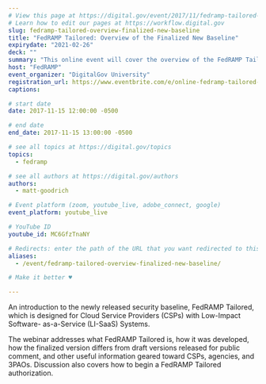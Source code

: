 ```yaml
---
# View this page at https://digital.gov/event/2017/11/fedramp-tailored-overview-finalized-new-baseline
# Learn how to edit our pages at https://workflow.digital.gov
slug: fedramp-tailored-overview-finalized-new-baseline
title: "FedRAMP Tailored: Overview of the Finalized New Baseline"
expirydate: "2021-02-26"
deck: ""
summary: "This online event will cover the overview of the FedRAMP Tailored Baseline for Cloud Service Providers (CSPs) with Low-Impact Software-as-a-Service (LI-SaaS) Systems."
host: "FedRAMP"
event_organizer: "DigitalGov University"
registration_url: https://www.eventbrite.com/e/online-fedramp-tailored-overview-of-the-finalized-new-baseline-registration-39406911132
captions: 

# start date
date: 2017-11-15 12:00:00 -0500

# end date
end_date: 2017-11-15 13:00:00 -0500

# see all topics at https://digital.gov/topics
topics: 
  - fedramp

# see all authors at https://digital.gov/authors
authors: 
  - matt-goodrich

# Event platform (zoom, youtube_live, adobe_connect, google)
event_platform: youtube_live

# YouTube ID
youtube_id: MC6GfzTnaNY

# Redirects: enter the path of the URL that you want redirected to this page
aliases: 
  - /event/fedramp-tailored-overview-finalized-new-baseline/

# Make it better ♥

---
```


An introduction to the newly released security baseline, FedRAMP Tailored, which is designed for Cloud Service Providers (CSPs) with Low-Impact Software- as-a-Service (LI-SaaS) Systems. 

The webinar addresses what FedRAMP Tailored is, how it was developed, how the finalized version differs from draft versions released for public comment, and other useful information geared toward CSPs, agencies, and 3PAOs. Discussion also covers how to begin a FedRAMP Tailored authorization.
